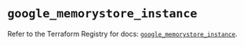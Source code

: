 # `google_memorystore_instance`

Refer to the Terraform Registry for docs: [`google_memorystore_instance`](https://registry.terraform.io/providers/hashicorp/google/6.35.0/docs/resources/memorystore_instance).
